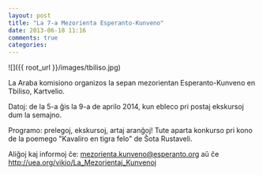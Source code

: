 ```yaml
---
layout: post
title: "La 7-a Mezorienta Esperanto-Kunveno"
date: 2013-06-18 11:16
comments: true
categories: 
---
```

![]({{ root_url }}/images/tbiliso.jpg)

La Araba komisiono organizos la sepan mezorientan Esperanto-Kunveno en Tbiliso, Kartvelio.

Datoj: de la 5-a ĝis la 9-a de aprilo 2014, kun ebleco pri postaj ekskursoj dum la semajno.
 
Programo: prelegoj, ekskursoj, artaj aranĝoj!
Tute aparta konkurso pri kono de la poemego "Kavaliro en tigra felo" de Ŝota Rustaveli.


Aliĝoj kaj informoj ĉe: mezorienta.kunveno@esperanto.org
aŭ ĉe http://uea.org/vikio/La_Mezorientaj_Kunvenoj
